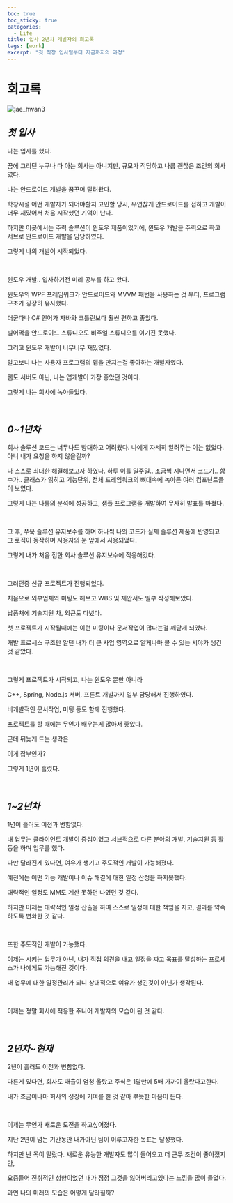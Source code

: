 ```yaml
---
toc: true
toc_sticky: true
categories:
  - Life
title: 입사 2년차 개발자의 회고록
tags: [work]
excerpt: "첫 직장 입사일부터 지금까지의 과정"
---
```


# 회고록

![jae_hwan3](https://user-images.githubusercontent.com/57826388/222977824-5b554add-7b2c-4aef-b968-822720ad59b6.jpg)

## ***첫 입사***

나는 입사를 했다.

꿈에 그리던 누구나 다 아는 회사는 아니지만, 규모가 적당하고 나름 괜찮은 조건의 회사였다.

나는 안드로이드 개발을 꿈꾸며 달려왔다.

학창시절 어떤 개발자가 되어야할지 고민할 당시, 우연찮게 안드로이드를 접하고 개발이 너무 재밌어서 처음 시작했던 기억이 난다.

하지만 이곳에서는 주력 솔루션이 윈도우 제품이었기에, 윈도우 개발을 주력으로 하고 서브로 안드로이드 개발을 담당하였다.

그렇게 나의 개발이 시작되었다.

<br>

윈도우 개발.. 입사하기전 미리 공부를 하고 왔다.

윈도우의 WPF 프레임워크가 안드로이드와 MVVM 패턴을 사용하는 것 부터, 프로그램 구조가 굉장히 유사했다.

더군다나 C# 언어가 자바와 코틀린보다 훨씬 편하고 좋았다.

빌어먹을 안드로이드 스튜디오도 비주얼 스튜디오를 이기진 못했다.

그리고 윈도우 개발이 너무너무 재밌었다.

알고보니 나는 사용자 프로그램의 앱을 만지는걸 좋아하는 개발자였다.

웹도 서버도 아닌, 나는 앱개발이 가장 좋았던 것이다.

그렇게 나는 회사에 녹아들었다.

<br>

## ***0~1년차***

회사 솔루션 코드는 너무나도 방대하고 어려웠다. 나에게 자세히 알려주는 이는 없었다. 아니 내가 요청을 하지 않을걸까?

나 스스로 최대한 해결해보고자 하였다. 하루 이틀 일주일.. 조금씩 지나면서 코드가.. 함수가.. 클래스가 읽히고 기능단위, 전체 프레임워크의 뼈대속에 녹아든 여러 컴포넌트들이 보였다.

그렇게 나는 나름의 분석에 성공하고, 샘플 프로그램을 개발하여 무사히 발표를 마쳤다.

<br> 

그 후, 쭈욱 솔루션 유지보수를 하며 하나씩 나의 코드가 실제 솔루션 제품에 반영되고 그 로직이 동작하며 사용자의 눈 앞에서 사용되었다.

그렇게 내가 처음 접한 회사 솔루션 유지보수에 적응해갔다. 

<br>

그러던중 신규 프로젝트가 진행되었다.

처음으로 외부업체와 미팅도 해보고 WBS 및 제안서도 일부 작성해보았다.

납품처에 기술지원 차, 외근도 다녔다.

첫 프로젝트가 시작될때에는 이런 미팅이나 문서작업이 많다는걸 깨닫게 되었다.

개발 프로세스 구조만 알던 내가 더 큰 사업 영역으로 얕게나마 볼 수 있는 시야가 생긴 것 같았다.

<br>

그렇게 프로젝트가 시작되고, 나는 윈도우 뿐만 아니라

C++, Spring, Node.js 서버, 프론트 개발까지 일부 담당해서 진행하였다.

비개발적인 문서작업, 미팅 등도 함께 진행했다.

프로젝트를 할 때에는 무언가 배우는게 많아서 좋았다.

근데 뒤늦게 드는 생각은

이게 잡부인가?

그렇게 1년이 흘렀다.


<br>

## ***1~2년차***

1년이 흘러도 이전과 변함없다.

내 업무는 클라이언트 개발이 중심이었고 서브적으로 다른 분야의 개발, 기술지원 등 활동을 하며 업무를 했다.

다만 달라진게 있다면, 여유가 생기고 주도적인 개발이 가능해졌다.

예전에는 어떤 기능 개발이나 이슈 해결에 대한 일정 산정을 하지못했다.

대략적인 일정도 MM도 계산 못하던 나였던 것 같다.

하지만 이제는 대략적인 일정 산출을 하여 스스로 일정에 대한 책임을 지고, 결과를 약속하도록 변화한 것 같다.

<br>

또한 주도적인 개발이 가능했다.

이제는 시키는 업무가 아닌, 내가 직접 의견을 내고 일정을 짜고 목표를 달성하는 프로세스가 나에게도 가능해진 것이다.

내 업무에 대한 일정관리가 되니 상대적으로 여유가 생긴것이 아닌가 생각된다.

<br>

이제는 정말 회사에 적응한 주니어 개발자의 모습이 된 것 같다.

<br>

## ***2년차~현재***

2년이 흘러도 이전과 변함없다.

다른게 있다면, 회사도 매출이 엄청 올랐고 주식은 1달만에 5배 가까이 올랐다고한다.

내가 조금이나마 회사의 성장에 기여를 한 것 같아 뿌듯한 마음이 든다.

<br>

이제는 무언가 새로운 도전을 하고싶어졌다.

지난 2년이 넘는 기간동안 내가아닌 팀이 이루고자한 목표는 달성했다. 

하지만 난 목이 말랐다. 새로운 유능한 개발자도 많이 들어오고 더 근무 조건이 좋아졌지만,

요즘들어 진취적인 성향이었던 내가 점점 그것을 잃어버리고있다는 느낌을 많이 들었다.

과연 나의 미래의 모습은 어떻게 달라질까?





